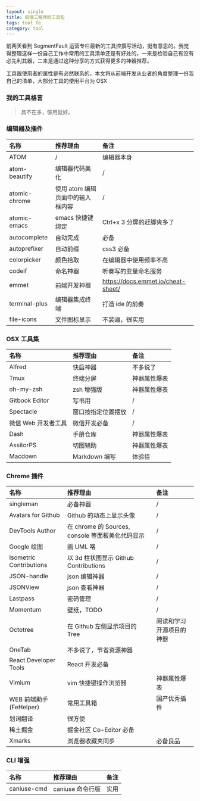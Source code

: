 ```yaml
---
layout: single
title: 前端工程师的工具包
tags: tool fe
category: tool
---
```


前两天看到 SegmentFault 运营专栏最新的工具控撰写活动，挺有意思的。我觉得整理这样一份自己工作中常用的工具清单还是有好处的，一来是检验自己有没有必先利其器，二来是通过这种分享的方式获得更多的神器推荐。

<!-- more -->

工具跟使用者的属性是有必然联系的，本文将从前端开发从业者的角度整理一份我自己的清单，大部分工具的使用平台为 OSX

### 我的工具格言

> 具不在多，够用就好。

### 编辑器及插件

| 名称          | 推荐理由                         | 备注                                 |
| :------------ | :------------------------------- | :----------------------------------- |
| ATOM          | /                                | 编辑器本身                           |
| atom-beautify | 编辑器代码美化                   | /                                    |
| atomic-chrome | 使用 atom 编辑页面中的输入框内容 | /                                    |
| atomic-emacs  | emacs 快捷键绑定                 | Ctrl+x 3 分屏的赶脚爽多了            |
| autocomplete  | 自动完成                         | 必备                                 |
| autoprefixer  | 自动前缀                         | css3 必备                            |
| colorpicker   | 颜色拾取                         | 在编辑器中使用频率不高               |
| codeif        | 命名神器                         | 听奏写的变量命名服务                 |
| emmet         | 前端开发神器                     | <https://docs.emmet.io/cheat-sheet/> |
| terminal-plus | 编辑器集成终端                   | 打造 ide 的前奏                      |
| file-icons    | 文件图标显示                     | 不装逼，很实用                       |

### OSX 工具集

| 名称                | 推荐理由           | 备注         |
| :------------------ | :----------------- | :----------- |
| Alfred              | 快启神器           | 不多说了     |
| Tmux                | 终端分屏           | 神器属性爆表 |
| oh-my-zsh           | zsh 增强版         | 神器属性爆表 |
| Gitbook Editor      | 写书用             | /            |
| Spectacle           | 窗口按指定位置摆放 | /            |
| 微信 Web 开发者工具 | 微信开发必备       | /            |
| Dash                | 手册仓库           | 神器属性爆表 |
| AssitorPS           | 切图辅助           | 神器属性爆表 |
| Macdown             | Markdown 编写      | 体验佳       |

### Chrome 插件

| 名称                    | 推荐理由                                         | 备注                     |
| :---------------------- | :----------------------------------------------- | :----------------------- |
| singleman                 | 必备神器                                         | /                        |
| Avatars for Github      | Github 的动态上显示头像                          | /                        |
| DevTools Author         | 在 chrome 的 Sources, console 等面板美化代码显示 | /                        |
| Google 绘图             | 画 UML 咯                                        | /                        |
| Isometric Contributions | 以 3d 柱状图显示 Github Contributions            | /                        |
| JSON-handle             | json 编辑神器                                    | /                        |
| JSONView                | json 查看神器                                    | /                        |
| Lastpass                | 密码管理                                         | /                        |
| Momentum                | 壁纸，TODO                                       | /                        |
| Octotree                | 在 Github 左侧显示项目的 Tree                    | 阅读和学习开源项目的神器 |
| OneTab                  | 不多说了，节省资源神器                           |                          |
| React Developer Tools   | React 开发必备                                   |                          |
| Vimium                  | vim 快捷键操作浏览器                             | 神器属性爆表             |
| WEB 前端助手 (FeHelper) | 常用工具箱                                       | 国产优秀插件             |
| 划词翻译                | 很方便                                           |                          |
| 稀土掘金                | 掘金社区 Co-Editor 必备                          |                          |
| Xmarks                  | 浏览器收藏夹同步                                 | 必备良品                 |

### CLI 增强

| 名称        | 推荐理由         | 备注 |
| :---------- | :--------------- | :--- |
| caniuse-cmd | caniuse 命令行版 | 实用 |
